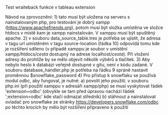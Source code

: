 Test wraiteback funkce v tableau extension

Návod na zprovoznění:
    1) tato musí být uložena na serveru s nainstalovaným php, pro testování je dobrý xampp (https://www.apachefriends.org), potom musí být složka umístěna ve složce htdocs v místě kam je xampp nainstalován. V xamppu musí být spuštěný apache.
    2) v souboru data_source_table.trex je potřeba se ujistit, že adresa v tagu url umístěném v tagu source-location (řádka 10) odpovídá tomu kde je rozšíření sdíleno (v případě xamppu je soubor v umístění xampp/htdocs/*cesta* dostupný na adrese localhost/*cesta*). Při vložení adresy do prohlíže by se mělo objevit několik výběrů a tlačítek.
    3) Aby nebylo heslo k databázi veřejně dostupné v gitu, není v kódu zadané. V souboru database_handler.php je potřeba na řádku 9 spráně nastavit proměnnou $snowflake_password
    4) Pro přístup k snowflaku se používá modul *odbc*, aby fungoval, je nutné:
        a) povolit jeho použití. v souboru php.ini (při použití xamppu v adresáři xampp/php) se musí vyskytovat řádek 'extension=odbc' (obvykle se tam před úpravou nachází řádek ';extension=odbc' kde stačí odmazat středník)
        b) stáhnout a nainstalovat ovladač pro snowflake ze stránky https://developers.snowflake.com/odbc
po těchto krocích by mělo být rozšíření připraveno k použití